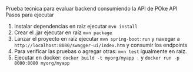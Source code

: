 Prueba tecnica para evaluar backend consumiendo la API de POke API
Pasos para ejecutar
1. Instalar dependencias en raiz ejecutar `mvn install`
2. Crear el .jar ejecutar en raíz `mvn package`
3. Lanzar el proyecto en raíz ejecutar `mvn spring-boot:run` y navegar a `http://localhost:8080/swagger-ui/index.htm` y consumir los endpoints
4. Para verificar las pruebas o agregar otras: `mvn test` igualmente en raíz.
5. Ejecutar en docker: `docker build -t myorg/myapp .` y `docker run -p 8080:8080 myorg/myapp`

